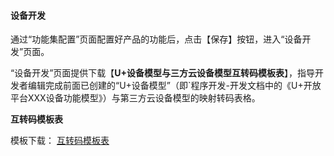 #### 设备开发 


通过“功能集配置”页面配置好产品的功能后，点击【保存】按钮，进入“设备开发”页面。


“设备开发”页面提供下载【**U+设备模型与三方云设备模型互转码模板表**】，指导开发者编辑完成前面已创建的“U+设备模型”（即`程序开发-开发文档中的《U+开放平台XXX设备功能模型》）与第三方云设备模型的映射转码表格。


**互转码模板表**

模板下载： <a href="https://haier-iot.github.io/userGuide/zh-cn/DeviceGuide/Cloud2Cloud/_media/互转码模板表.xlsx" target="_blank">互转码模板表</a>






[Dev_world]:https://haier-iot.github.io/guide/#/zh-cn/Cloudgw  
[Business_functions]:_media/Link/Business_functions.png 